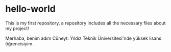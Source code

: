 # hello-world
This is my first repository, a repository includes all the necessary files about my project!


Merhaba, benim adım Cüneyt. Yıldız Teknik Üniversitesi'nde yüksek lisans öğrencisiyim.
